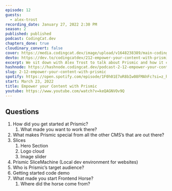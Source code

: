 ```yaml
---
episode: 12
guests:
  - alex-trost
recording_date: January 27, 2022 2:30 PM
season: 2
published: published
podcast: CodingCat.dev
chapters_done: true
cloudinary_convert: false
cover: https://media.codingcat.dev/image/upload/v1648238389/main-codingcatdev-photo/2.12.png
devto: https://dev.to/codingcatdev/212-empower-your-content-with-prismic-3io
excerpt: We sit down with Alex Trost to talk about Prismic and how it can empower your content and content creators.
hashnode: https://hashnode.codingcat.dev/podcast-2-12-empower-your-content-with-prismic
slug: 2-12-empower-your-content-with-prismic
spotify: https://open.spotify.com/episode/1F0h01E7oR8bIw08FMAhFc?si=z_hJKzeLR1iAqRv_BT1fPQ
start: March 23, 2022
title: Empower your Content with Prismic
youtube: https://www.youtube.com/watch?v=keQAGNVOv9Q
---
```


## Questions

1. How did you get started at Prismic?
   1. What made you want to work there?
2. What makes Prismic special from all the other CMS’s that are out there?
3. Slices
   1. Hero Section
   2. Logo cloud
   3. Image slider
4. Prismic SliceMachine (Local dev environment for websites)
5. Who is Prismic’s target audience?
6. Getting started code demo
7. What made you start Frontend Horse?
   1. Where did the horse come from?
